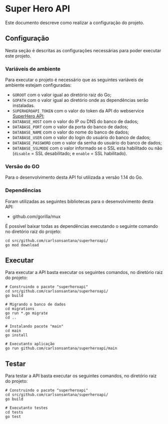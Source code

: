 # Super Hero API

Este documento descreve como realizar a configuração do projeto.

## Configuração

Nesta seção é descritas as configurações necessárias para poder executar este projeto.

### Variáveis de ambiente

Para executar o projeto é necessário que as seguintes variáveis de ambiente estejam configuradas:

- `GOROOT` com o valor igual ao diretório raiz do Go;
- `GOPATH` com o valor igual ao diretório onde as dependências serão instaladas.
- `SUPERHEROAPI_TOKEN` com o valor do token da API do webservice [SuperHero API](https://superheroapi.com/);
- `DATABASE_HOST` com o valor do IP ou DNS do banco de dados;
- `DATABASE_PORT` com o valor da porta do banco de dados;
- `DATABASE_NAME` com o valor do nome do banco de dados;
- `DATABASE_USER` com o valor do login do usuário do banco de dados;
- `DATABASE_PASSWORD` com o valor da senha do usuário do banco de dados;
- `DATABASE_SSLMODE` com o valor informado se o SSL esta habilitado ou não (`disable` = SSL desabilitado; e `enable` = SSL habilitado).

### Versão do GO

Para o desenvolvimento desta API foi utilizada a versão 1.14 do Go.

### Dependências

Foram utilizadas as seguintes bibliotecas para o desenvolvimento desta API:
- github.com/gorilla/mux

É possível baixar todas as dependências executando o seguinte comando no diretório raiz do projeto:

```shell
cd src/github.com/carlsonsantana/superheroapi/
go mod download
```

## Executar

Para executar a API basta executar os seguintes comandos, no diretório raiz do projeto:

```shell
# Construindo o pacote "superheroapi"
cd src/github.com/carlsonsantana/superheroapi/
go build

# Migrando o banco de dados
cd migrations
go run *.go migrate
cd ..

# Instalando pacote "main"
cd main
go install

# Executanto aplicação
go run github.com/carlsonsantana/superheroapi/main
```

## Testar

Para testar a API basta executar os seguintes comandos, no diretório raiz do projeto:

```shell
# Construindo o pacote "superheroapi"
cd src/github.com/carlsonsantana/superheroapi/
go build

# Executanto testes
cd tests
go test
```
